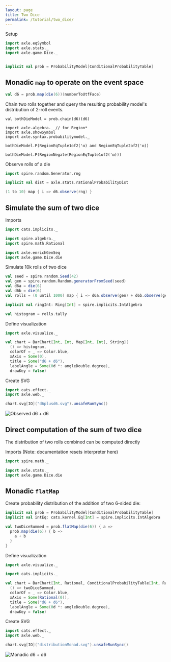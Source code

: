 ```yaml
---
layout: page
title: Two Dice
permalink: /tutorial/two_dice/
---
```


Setup

```scala mdoc
import axle.eqSymbol
import axle.stats._
import axle.game.Dice._


implicit val prob = ProbabilityModel[ConditionalProbabilityTable]
```

## Monadic `map` to operate on the event space

```scala mdoc
val d6 = prob.map(die(6))(numberToUtfFace)
```

Chain two rolls together and query the resulting probability model's distribution of 2-roll events.

```
val bothDieModel = prob.chain(d6)(d6)

import axle.algebra._ // for Region*
import axle.showSymbol
import axle.syntax.probabilitymodel._

bothDieModel.P(RegionEqTuple1of2('⚃) and RegionEqTuple2of2('⚃))

bothDieModel.P(RegionNegate(RegionEqTuple1of2('⚃)))
```

Observe rolls of a die

```scala mdoc
import spire.random.Generator.rng

implicit val dist = axle.stats.rationalProbabilityDist

(1 to 10) map { i => d6.observe(rng) }
```

## Simulate the sum of two dice

Imports

```scala mdoc:silent
import cats.implicits._

import spire.algebra._
import spire.math.Rational

import axle.enrichGenSeq
import axle.game.Dice.die
```

Simulate 10k rolls of two dice

```scala mdoc
val seed = spire.random.Seed(42)
val gen = spire.random.Random.generatorFromSeed(seed)
val d6a = die(6)
val d6b = die(6)
val rolls = (0 until 1000) map { i => d6a.observe(gen) + d6b.observe(gen) }

implicit val ringInt: Ring[Int] = spire.implicits.IntAlgebra

val histogram = rolls.tally
```

Define visualization

```scala mdoc:silent
import axle.visualize._
```

```scala mdoc
val chart = BarChart[Int, Int, Map[Int, Int], String](
  () => histogram,
  colorOf = _ => Color.blue,
  xAxis = Some(0),
  title = Some("d6 + d6"),
  labelAngle = Some(0d *: angleDouble.degree),
  drawKey = false)
```

Create SVG

```scala mdoc
import cats.effect._
import axle.web._

chart.svg[IO]("d6plusd6.svg").unsafeRunSync()
```

![Observed d6 + d6](/tutorial/images/d6plusd6.svg)

## Direct computation of the sum of two dice

The distribution of two rolls combined can be computed directly

Imports (Note: documentation resets interpreter here)

```scala mdoc:silent:reset
import spire.math._

import axle.stats._
import axle.game.Dice.die
```

## Monadic `flatMap`

Create probability distribution of the addition of two 6-sided die:

```scala mdoc
implicit val prob = ProbabilityModel[ConditionalProbabilityTable]
implicit val intEq: cats.kernel.Eq[Int] = spire.implicits.IntAlgebra

val twoDiceSummed = prob.flatMap(die(6)) { a =>
  prob.map(die(6)) { b =>
    a + b
  }
}
```

Define visualization

```scala mdoc:silent
import axle.visualize._
```

```scala mdoc
import cats.implicits._

val chart = BarChart[Int, Rational, ConditionalProbabilityTable[Int, Rational], String](
  () => twoDiceSummed,
  colorOf = _ => Color.blue,
  xAxis = Some(Rational(0)),
  title = Some("d6 + d6"),
  labelAngle = Some(0d *: angleDouble.degree),
  drawKey = false)
```

Create SVG

```scala mdoc
import cats.effect._
import axle.web._

chart.svg[IO]("distributionMonad.svg").unsafeRunSync()
```

![Monadic d6 + d6](/tutorial/images/distributionMonad.svg)
